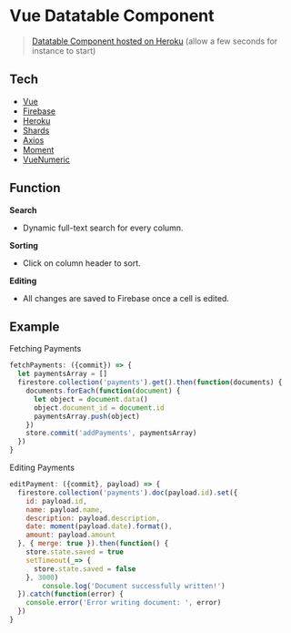 # Vue Datatable Component

> [Datatable Component hosted on Heroku](https://britecore-application.herokuapp.com/) (allow a few seconds for instance to start)

## Tech

* [Vue](https://vuejs.org)
* [Firebase](https://firebase.google.com)
* [Heroku](https://www.heroku.com/home)
* [Shards](https://github.com/DesignRevision/shards-vue)
* [Axios](https://github.com/axios/axios)
* [Moment](https://github.com/moment/moment)
* [VueNumeric](https://github.com/kevinongko/vue-numeric)


## Function

**Search**

* Dynamic full-text search for every column.

**Sorting**

* Click on column header to sort.

**Editing**

* All changes are saved to Firebase once a cell is edited.


## Example

Fetching Payments

```javascript
fetchPayments: ({commit}) => {
  let paymentsArray = []
  firestore.collection('payments').get().then(function(documents) {
    documents.forEach(function(document) {
      let object = document.data()
      object.document_id = document.id
      paymentsArray.push(object)
    })
    store.commit('addPayments', paymentsArray)
  })
}
```

Editing Payments

```javascript
editPayment: ({commit}, payload) => {
  firestore.collection('payments').doc(payload.id).set({
    id: payload.id,
    name: payload.name,
    description: payload.description,
    date: moment(payload.date).format(),
    amount: payload.amount
  }, { merge: true }).then(function() {
    store.state.saved = true
    setTimeout(_=> {
	  store.state.saved = false
	}, 3000)
		console.log('Document successfully written!')
  }).catch(function(error) {
    console.error('Error writing document: ', error)
  })
}	
```
